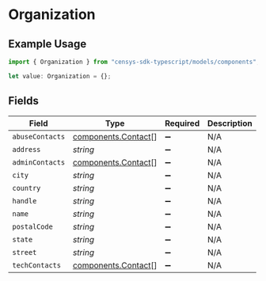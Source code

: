 # Organization

## Example Usage

```typescript
import { Organization } from "censys-sdk-typescript/models/components";

let value: Organization = {};
```

## Fields

| Field                                                      | Type                                                       | Required                                                   | Description                                                |
| ---------------------------------------------------------- | ---------------------------------------------------------- | ---------------------------------------------------------- | ---------------------------------------------------------- |
| `abuseContacts`                                            | [components.Contact](../../models/components/contact.md)[] | :heavy_minus_sign:                                         | N/A                                                        |
| `address`                                                  | *string*                                                   | :heavy_minus_sign:                                         | N/A                                                        |
| `adminContacts`                                            | [components.Contact](../../models/components/contact.md)[] | :heavy_minus_sign:                                         | N/A                                                        |
| `city`                                                     | *string*                                                   | :heavy_minus_sign:                                         | N/A                                                        |
| `country`                                                  | *string*                                                   | :heavy_minus_sign:                                         | N/A                                                        |
| `handle`                                                   | *string*                                                   | :heavy_minus_sign:                                         | N/A                                                        |
| `name`                                                     | *string*                                                   | :heavy_minus_sign:                                         | N/A                                                        |
| `postalCode`                                               | *string*                                                   | :heavy_minus_sign:                                         | N/A                                                        |
| `state`                                                    | *string*                                                   | :heavy_minus_sign:                                         | N/A                                                        |
| `street`                                                   | *string*                                                   | :heavy_minus_sign:                                         | N/A                                                        |
| `techContacts`                                             | [components.Contact](../../models/components/contact.md)[] | :heavy_minus_sign:                                         | N/A                                                        |